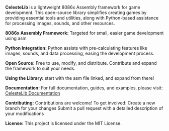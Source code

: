 **CelesteLib** is a lightweight 8086x Assembly framework for game development. This open-source library simplifies creating games by providing essential tools and utilities, along with Python-based assistance for processing images, sounds, and other resources.

**8086x Assembly Framework:** Targeted for small, easier game development using asm

**Python Integration:** Python assists with pre-calculating features like images, sounds, and data processing, easing the development process.

**Open Source:** Free to use, modify, and distribute. Contribute and expand the framework to suit your needs.

**Using the Library:**
start with the asm file linked, and expand from there!

**Documentation:**
For full documentation, guides, and examples, please visit:
[CelesteLib Documentation](https://docs.google.com/document/d/1N41GW14FAARZ-Btn5ylv_6a7qQGrIWaQlG4ofJ0yTdY/edit?addon_store&tab=t.0)

**Contributing:**
Contributions are welcome! To get involved:
Create a new branch for your changes
Submit a pull request with a detailed description of your modifications

**License:**
This project is licensed under the MIT License.
